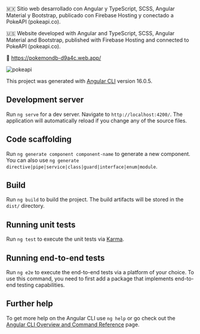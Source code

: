 🇲🇽 Sitio web desarrollado con Angular y TypeScript, SCSS, Angular Material y Bootstrap, publicado con Firebase Hosting y conectado a PokeAPI (pokeapi.co).


🇺🇸 Website developed with Angular and TypeScript, SCSS, Angular Material and Bootstrap, published with Firebase Hosting and connected to PokeAPI (pokeapi.co).

🔗 https://pokemondb-d9a4c.web.app/

![pokeapi](https://github.com/user-attachments/assets/ef01a1da-b00e-4d5f-9394-0350152114d9)


This project was generated with [Angular CLI](https://github.com/angular/angular-cli) version 16.0.5.
## Development server

Run `ng serve` for a dev server. Navigate to `http://localhost:4200/`. The application will automatically reload if you change any of the source files.

## Code scaffolding

Run `ng generate component component-name` to generate a new component. You can also use `ng generate directive|pipe|service|class|guard|interface|enum|module`.

## Build

Run `ng build` to build the project. The build artifacts will be stored in the `dist/` directory.

## Running unit tests

Run `ng test` to execute the unit tests via [Karma](https://karma-runner.github.io).

## Running end-to-end tests

Run `ng e2e` to execute the end-to-end tests via a platform of your choice. To use this command, you need to first add a package that implements end-to-end testing capabilities.

## Further help

To get more help on the Angular CLI use `ng help` or go check out the [Angular CLI Overview and Command Reference](https://angular.io/cli) page.
